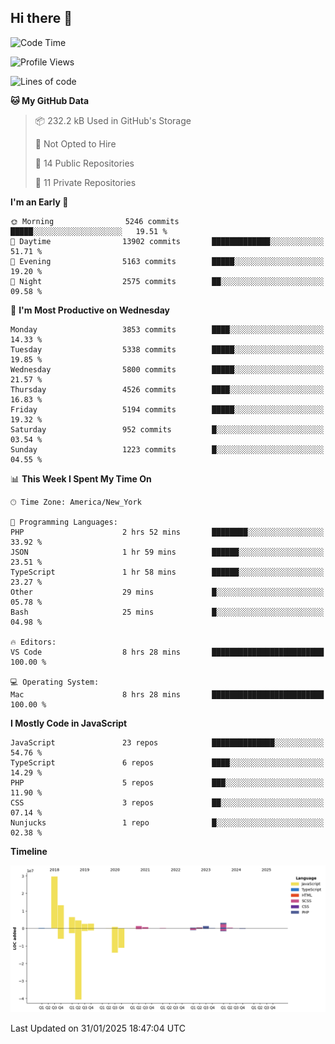 ## Hi there 👋

<!--START_SECTION:waka-->
![Code Time](http://img.shields.io/badge/Code%20Time-323%20hrs%204%20mins-blue)

![Profile Views](http://img.shields.io/badge/Profile%20Views-0-blue)

![Lines of code](https://img.shields.io/badge/From%20Hello%20World%20I%27ve%20Written-68.5%20million%20lines%20of%20code-blue)

**🐱 My GitHub Data** 

> 📦 232.2 kB Used in GitHub's Storage 
 > 
> 🚫 Not Opted to Hire
 > 
> 📜 14 Public Repositories 
 > 
> 🔑 11 Private Repositories 
 > 
**I'm an Early 🐤** 

```text
🌞 Morning                5246 commits        █████░░░░░░░░░░░░░░░░░░░░   19.51 % 
🌆 Daytime                13902 commits       █████████████░░░░░░░░░░░░   51.71 % 
🌃 Evening                5163 commits        █████░░░░░░░░░░░░░░░░░░░░   19.20 % 
🌙 Night                  2575 commits        ██░░░░░░░░░░░░░░░░░░░░░░░   09.58 % 
```
📅 **I'm Most Productive on Wednesday** 

```text
Monday                   3853 commits        ████░░░░░░░░░░░░░░░░░░░░░   14.33 % 
Tuesday                  5338 commits        █████░░░░░░░░░░░░░░░░░░░░   19.85 % 
Wednesday                5800 commits        █████░░░░░░░░░░░░░░░░░░░░   21.57 % 
Thursday                 4526 commits        ████░░░░░░░░░░░░░░░░░░░░░   16.83 % 
Friday                   5194 commits        █████░░░░░░░░░░░░░░░░░░░░   19.32 % 
Saturday                 952 commits         █░░░░░░░░░░░░░░░░░░░░░░░░   03.54 % 
Sunday                   1223 commits        █░░░░░░░░░░░░░░░░░░░░░░░░   04.55 % 
```


📊 **This Week I Spent My Time On** 

```text
🕑︎ Time Zone: America/New_York

💬 Programming Languages: 
PHP                      2 hrs 52 mins       ████████░░░░░░░░░░░░░░░░░   33.92 % 
JSON                     1 hr 59 mins        ██████░░░░░░░░░░░░░░░░░░░   23.51 % 
TypeScript               1 hr 58 mins        ██████░░░░░░░░░░░░░░░░░░░   23.27 % 
Other                    29 mins             █░░░░░░░░░░░░░░░░░░░░░░░░   05.78 % 
Bash                     25 mins             █░░░░░░░░░░░░░░░░░░░░░░░░   04.98 % 

🔥 Editors: 
VS Code                  8 hrs 28 mins       █████████████████████████   100.00 % 

💻 Operating System: 
Mac                      8 hrs 28 mins       █████████████████████████   100.00 % 
```

**I Mostly Code in JavaScript** 

```text
JavaScript               23 repos            ██████████████░░░░░░░░░░░   54.76 % 
TypeScript               6 repos             ████░░░░░░░░░░░░░░░░░░░░░   14.29 % 
PHP                      5 repos             ███░░░░░░░░░░░░░░░░░░░░░░   11.90 % 
CSS                      3 repos             ██░░░░░░░░░░░░░░░░░░░░░░░   07.14 % 
Nunjucks                 1 repo              █░░░░░░░░░░░░░░░░░░░░░░░░   02.38 % 
```



**Timeline**

![Lines of Code chart](https://raw.githubusercontent.com/wilbertcaba/wilbertcaba/main/assets/bar_graph.png)


 Last Updated on 31/01/2025 18:47:04 UTC
<!--END_SECTION:waka-->

<!--
**wilbertcaba/wilbertcaba** is a ✨ _special_ ✨ repository because its `README.md` (this file) appears on your GitHub profile.

Here are some ideas to get you started:

- 🔭 I’m currently working on ...
- 🌱 I’m currently learning ...
- 👯 I’m looking to collaborate on ...
- 🤔 I’m looking for help with ...
- 💬 Ask me about ...
- 📫 How to reach me: ...
- 😄 Pronouns: ...
- ⚡ Fun fact: ...
-->
